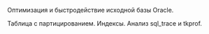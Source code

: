 Оптимизация и быстродействие исходной базы Oracle.


Таблица с партицированием.
Индексы.
Анализ sql_trace и tkprof.
